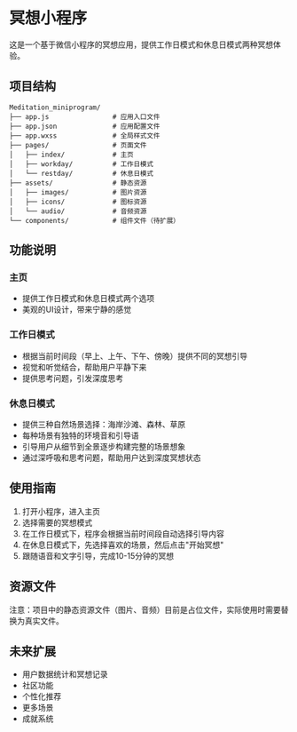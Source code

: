 # 冥想小程序

这是一个基于微信小程序的冥想应用，提供工作日模式和休息日模式两种冥想体验。

## 项目结构

```
Meditation_miniprogram/
├── app.js                # 应用入口文件
├── app.json              # 应用配置文件
├── app.wxss              # 全局样式文件
├── pages/                # 页面文件
│   ├── index/            # 主页
│   ├── workday/          # 工作日模式
│   └── restday/          # 休息日模式
├── assets/               # 静态资源
│   ├── images/           # 图片资源
│   ├── icons/            # 图标资源
│   └── audio/            # 音频资源
└── components/           # 组件文件（待扩展）
```

## 功能说明

### 主页
- 提供工作日模式和休息日模式两个选项
- 美观的UI设计，带来宁静的感觉

### 工作日模式
- 根据当前时间段（早上、上午、下午、傍晚）提供不同的冥想引导
- 视觉和听觉结合，帮助用户平静下来
- 提供思考问题，引发深度思考

### 休息日模式
- 提供三种自然场景选择：海岸沙滩、森林、草原
- 每种场景有独特的环境音和引导语
- 引导用户从细节到全景逐步构建完整的场景想象
- 通过深呼吸和思考问题，帮助用户达到深度冥想状态

## 使用指南

1. 打开小程序，进入主页
2. 选择需要的冥想模式
3. 在工作日模式下，程序会根据当前时间段自动选择引导内容
4. 在休息日模式下，先选择喜欢的场景，然后点击"开始冥想"
5. 跟随语音和文字引导，完成10-15分钟的冥想

## 资源文件
注意：项目中的静态资源文件（图片、音频）目前是占位文件，实际使用时需要替换为真实文件。

## 未来扩展
- 用户数据统计和冥想记录
- 社区功能
- 个性化推荐
- 更多场景
- 成就系统 
